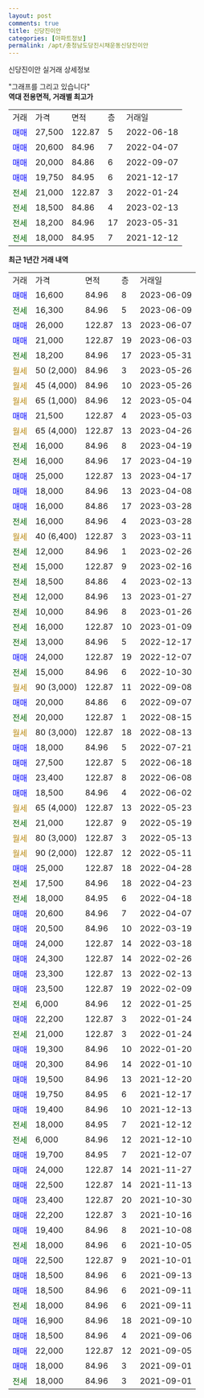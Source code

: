 ```yaml
---
layout: post
comments: true
title: 신당진이안
categories: [아파트정보]
permalink: /apt/충청남도당진시채운동신당진이안
---
```


신당진이안 실거래 상세정보

<script type="text/javascript">
  google.charts.load('current', {'packages':['line', 'corechart']});
  google.charts.setOnLoadCallback(drawChart);

  function drawChart() {
    var data = new google.visualization.DataTable();
    data.addColumn('date', '거래일');
    data.addColumn('number', "매매");
    data.addColumn('number', "전세");
    data.addColumn('number', "전매");

    data.addRows([[new Date(Date.parse("2023-06-09")), 16600, null, null], [new Date(Date.parse("2023-06-09")), null, 16300, null], [new Date(Date.parse("2023-06-07")), 26000, null, null], [new Date(Date.parse("2023-06-03")), 21000, null, null], [new Date(Date.parse("2023-05-31")), null, 18200, null], [new Date(Date.parse("2023-05-26")), null, null, null], [new Date(Date.parse("2023-05-26")), null, null, null], [new Date(Date.parse("2023-05-04")), null, null, null], [new Date(Date.parse("2023-05-03")), 21500, null, null], [new Date(Date.parse("2023-04-26")), null, null, null], [new Date(Date.parse("2023-04-19")), null, 16000, null], [new Date(Date.parse("2023-04-19")), null, 16000, null], [new Date(Date.parse("2023-04-17")), 25000, null, null], [new Date(Date.parse("2023-04-08")), 18000, null, null], [new Date(Date.parse("2023-03-28")), 16000, null, null], [new Date(Date.parse("2023-03-28")), null, 16000, null], [new Date(Date.parse("2023-03-11")), null, null, null], [new Date(Date.parse("2023-02-26")), null, 12000, null], [new Date(Date.parse("2023-02-16")), null, 15000, null], [new Date(Date.parse("2023-02-13")), null, 18500, null], [new Date(Date.parse("2023-01-27")), null, 12000, null], [new Date(Date.parse("2023-01-26")), null, 10000, null], [new Date(Date.parse("2023-01-09")), null, 16000, null], [new Date(Date.parse("2022-12-17")), null, 13000, null], [new Date(Date.parse("2022-12-07")), 24000, null, null], [new Date(Date.parse("2022-10-30")), null, 15000, null], [new Date(Date.parse("2022-09-08")), null, null, null], [new Date(Date.parse("2022-09-07")), 20000, null, null], [new Date(Date.parse("2022-08-15")), null, 20000, null], [new Date(Date.parse("2022-08-13")), null, null, null], [new Date(Date.parse("2022-07-21")), 18000, null, null], [new Date(Date.parse("2022-06-18")), 27500, null, null], [new Date(Date.parse("2022-06-08")), 23400, null, null], [new Date(Date.parse("2022-06-02")), 18500, null, null], [new Date(Date.parse("2022-05-23")), null, null, null], [new Date(Date.parse("2022-05-19")), null, 21000, null], [new Date(Date.parse("2022-05-13")), null, null, null], [new Date(Date.parse("2022-05-11")), null, null, null], [new Date(Date.parse("2022-04-28")), 25000, null, null], [new Date(Date.parse("2022-04-23")), null, 17500, null], [new Date(Date.parse("2022-04-18")), null, 18000, null], [new Date(Date.parse("2022-04-07")), 20600, null, null], [new Date(Date.parse("2022-03-19")), 20500, null, null], [new Date(Date.parse("2022-03-18")), 24000, null, null], [new Date(Date.parse("2022-02-26")), 24300, null, null], [new Date(Date.parse("2022-02-13")), 23300, null, null], [new Date(Date.parse("2022-02-09")), 23500, null, null], [new Date(Date.parse("2022-01-25")), null, 6000, null], [new Date(Date.parse("2022-01-24")), 22200, null, null], [new Date(Date.parse("2022-01-24")), null, 21000, null], [new Date(Date.parse("2022-01-20")), 19300, null, null], [new Date(Date.parse("2022-01-10")), 20300, null, null], [new Date(Date.parse("2021-12-20")), 19500, null, null], [new Date(Date.parse("2021-12-17")), 19750, null, null], [new Date(Date.parse("2021-12-13")), 19400, null, null], [new Date(Date.parse("2021-12-12")), null, 18000, null], [new Date(Date.parse("2021-12-10")), null, 6000, null], [new Date(Date.parse("2021-12-07")), 19700, null, null], [new Date(Date.parse("2021-11-27")), 24000, null, null], [new Date(Date.parse("2021-11-13")), 22500, null, null], [new Date(Date.parse("2021-10-30")), 23400, null, null], [new Date(Date.parse("2021-10-16")), 22200, null, null], [new Date(Date.parse("2021-10-08")), 19400, null, null], [new Date(Date.parse("2021-10-05")), null, 18000, null], [new Date(Date.parse("2021-10-01")), 22500, null, null], [new Date(Date.parse("2021-09-13")), 18500, null, null], [new Date(Date.parse("2021-09-11")), 18500, null, null], [new Date(Date.parse("2021-09-11")), null, 18000, null], [new Date(Date.parse("2021-09-10")), 16900, null, null], [new Date(Date.parse("2021-09-06")), 18500, null, null], [new Date(Date.parse("2021-09-05")), 22000, null, null], [new Date(Date.parse("2021-09-01")), 18000, null, null], [new Date(Date.parse("2021-09-01")), null, 18000, null]]);

    var options = {
      hAxis: {
        format: 'yyyy/MM/dd'
      },    
      lineWidth: 0,
      pointsVisible: true,    
      title: '최근 1년간 유형별 실거래가 분포',
      legend: { position: 'bottom' }
    };

    var formatter = new google.visualization.NumberFormat({pattern:'###,###'} );
    formatter.format(data, 1);
    formatter.format(data, 2);
    
    setTimeout(function() {
        var chart = new google.visualization.LineChart(document.getElementById('columnchart_material'));
        chart.draw(data, (options));
        document.getElementById('loading').style.display = 'none';
    }, 200);
  }
</script>


<div id="loading" style="z-index:20; display: block; margin-left: 0px">"그래프를 그리고 있습니다"</div>
<div id="columnchart_material" style="width: 95%; margin-left: 0px; display: block"></div>
<!-- contents start -->
<b>역대 전용면적, 거래별 최고가</b>
<table class="sortable">
    <tr>
      <td>거래</td>
      <td>가격</td>
      <td>면적</td>
      <td>층</td>
      <td>거래일</td>
    </tr>
        <tr>
          <td><a style="color: blue">매매</a></td>
          <td>27,500</td>
          <td>122.87</td>
          <td>5</td>
          <td>2022-06-18</td>
        </tr>            <tr>
          <td><a style="color: blue">매매</a></td>
          <td>20,600</td>
          <td>84.96</td>
          <td>7</td>
          <td>2022-04-07</td>
        </tr>            <tr>
          <td><a style="color: blue">매매</a></td>
          <td>20,000</td>
          <td>84.86</td>
          <td>6</td>
          <td>2022-09-07</td>
        </tr>            <tr>
          <td><a style="color: blue">매매</a></td>
          <td>19,750</td>
          <td>84.95</td>
          <td>6</td>
          <td>2021-12-17</td>
        </tr>        
        <tr>
              <td><a style="color: darkgreen">전세</a></td>
              <td>21,000</td>
              <td>122.87</td>
              <td>3</td>
              <td>2022-01-24</td>
            </tr>            <tr>
              <td><a style="color: darkgreen">전세</a></td>
              <td>18,500</td>
              <td>84.86</td>
              <td>4</td>
              <td>2023-02-13</td>
            </tr>            <tr>
              <td><a style="color: darkgreen">전세</a></td>
              <td>18,200</td>
              <td>84.96</td>
              <td>17</td>
              <td>2023-05-31</td>
            </tr>            <tr>
              <td><a style="color: darkgreen">전세</a></td>
              <td>18,000</td>
              <td>84.95</td>
              <td>7</td>
              <td>2021-12-12</td>
            </tr>        
    
</table>

<b>최근 1년간 거래 내역</b>

<table class="sortable">
    <tr>
      <td>거래</td>
      <td>가격</td>
      <td>면적</td>
      <td>층</td>
      <td>거래일</td>
    </tr>
    <tr>
      <td><a style="color: blue">매매</a></td>
      <td>16,600</td>
      <td>84.96</td>
      <td>8</td>
      <td>2023-06-09</td>
    </tr>          <tr>
      <td><a style="color: darkgreen">전세</a></td>
      <td>16,300</td>
      <td>84.96</td>
      <td>5</td>
      <td>2023-06-09</td>
    </tr>          <tr>
      <td><a style="color: blue">매매</a></td>
      <td>26,000</td>
      <td>122.87</td>
      <td>13</td>
      <td>2023-06-07</td>
    </tr>          <tr>
      <td><a style="color: blue">매매</a></td>
      <td>21,000</td>
      <td>122.87</td>
      <td>19</td>
      <td>2023-06-03</td>
    </tr>          <tr>
      <td><a style="color: darkgreen">전세</a></td>
      <td>18,200</td>
      <td>84.96</td>
      <td>17</td>
      <td>2023-05-31</td>
    </tr>          <tr>
      <td><a style="color: darkgoldenrod">월세</a></td>
      <td>50 (2,000)</td>
      <td>84.96</td>
      <td>3</td>
      <td>2023-05-26</td>
    </tr>          <tr>
      <td><a style="color: darkgoldenrod">월세</a></td>
      <td>45 (4,000)</td>
      <td>84.96</td>
      <td>10</td>
      <td>2023-05-26</td>
    </tr>          <tr>
      <td><a style="color: darkgoldenrod">월세</a></td>
      <td>65 (1,000)</td>
      <td>84.96</td>
      <td>12</td>
      <td>2023-05-04</td>
    </tr>          <tr>
      <td><a style="color: blue">매매</a></td>
      <td>21,500</td>
      <td>122.87</td>
      <td>4</td>
      <td>2023-05-03</td>
    </tr>          <tr>
      <td><a style="color: darkgoldenrod">월세</a></td>
      <td>65 (4,000)</td>
      <td>122.87</td>
      <td>13</td>
      <td>2023-04-26</td>
    </tr>          <tr>
      <td><a style="color: darkgreen">전세</a></td>
      <td>16,000</td>
      <td>84.96</td>
      <td>8</td>
      <td>2023-04-19</td>
    </tr>          <tr>
      <td><a style="color: darkgreen">전세</a></td>
      <td>16,000</td>
      <td>84.96</td>
      <td>17</td>
      <td>2023-04-19</td>
    </tr>          <tr>
      <td><a style="color: blue">매매</a></td>
      <td>25,000</td>
      <td>122.87</td>
      <td>13</td>
      <td>2023-04-17</td>
    </tr>          <tr>
      <td><a style="color: blue">매매</a></td>
      <td>18,000</td>
      <td>84.96</td>
      <td>13</td>
      <td>2023-04-08</td>
    </tr>          <tr>
      <td><a style="color: blue">매매</a></td>
      <td>16,000</td>
      <td>84.86</td>
      <td>17</td>
      <td>2023-03-28</td>
    </tr>          <tr>
      <td><a style="color: darkgreen">전세</a></td>
      <td>16,000</td>
      <td>84.96</td>
      <td>4</td>
      <td>2023-03-28</td>
    </tr>          <tr>
      <td><a style="color: darkgoldenrod">월세</a></td>
      <td>40 (6,400)</td>
      <td>122.87</td>
      <td>3</td>
      <td>2023-03-11</td>
    </tr>          <tr>
      <td><a style="color: darkgreen">전세</a></td>
      <td>12,000</td>
      <td>84.96</td>
      <td>1</td>
      <td>2023-02-26</td>
    </tr>          <tr>
      <td><a style="color: darkgreen">전세</a></td>
      <td>15,000</td>
      <td>122.87</td>
      <td>9</td>
      <td>2023-02-16</td>
    </tr>          <tr>
      <td><a style="color: darkgreen">전세</a></td>
      <td>18,500</td>
      <td>84.86</td>
      <td>4</td>
      <td>2023-02-13</td>
    </tr>          <tr>
      <td><a style="color: darkgreen">전세</a></td>
      <td>12,000</td>
      <td>84.96</td>
      <td>13</td>
      <td>2023-01-27</td>
    </tr>          <tr>
      <td><a style="color: darkgreen">전세</a></td>
      <td>10,000</td>
      <td>84.96</td>
      <td>8</td>
      <td>2023-01-26</td>
    </tr>          <tr>
      <td><a style="color: darkgreen">전세</a></td>
      <td>16,000</td>
      <td>122.87</td>
      <td>10</td>
      <td>2023-01-09</td>
    </tr>          <tr>
      <td><a style="color: darkgreen">전세</a></td>
      <td>13,000</td>
      <td>84.96</td>
      <td>5</td>
      <td>2022-12-17</td>
    </tr>          <tr>
      <td><a style="color: blue">매매</a></td>
      <td>24,000</td>
      <td>122.87</td>
      <td>19</td>
      <td>2022-12-07</td>
    </tr>          <tr>
      <td><a style="color: darkgreen">전세</a></td>
      <td>15,000</td>
      <td>84.96</td>
      <td>6</td>
      <td>2022-10-30</td>
    </tr>          <tr>
      <td><a style="color: darkgoldenrod">월세</a></td>
      <td>90 (3,000)</td>
      <td>122.87</td>
      <td>11</td>
      <td>2022-09-08</td>
    </tr>          <tr>
      <td><a style="color: blue">매매</a></td>
      <td>20,000</td>
      <td>84.86</td>
      <td>6</td>
      <td>2022-09-07</td>
    </tr>          <tr>
      <td><a style="color: darkgreen">전세</a></td>
      <td>20,000</td>
      <td>122.87</td>
      <td>1</td>
      <td>2022-08-15</td>
    </tr>          <tr>
      <td><a style="color: darkgoldenrod">월세</a></td>
      <td>80 (3,000)</td>
      <td>122.87</td>
      <td>18</td>
      <td>2022-08-13</td>
    </tr>          <tr>
      <td><a style="color: blue">매매</a></td>
      <td>18,000</td>
      <td>84.96</td>
      <td>5</td>
      <td>2022-07-21</td>
    </tr>          <tr>
      <td><a style="color: blue">매매</a></td>
      <td>27,500</td>
      <td>122.87</td>
      <td>5</td>
      <td>2022-06-18</td>
    </tr>          <tr>
      <td><a style="color: blue">매매</a></td>
      <td>23,400</td>
      <td>122.87</td>
      <td>8</td>
      <td>2022-06-08</td>
    </tr>          <tr>
      <td><a style="color: blue">매매</a></td>
      <td>18,500</td>
      <td>84.96</td>
      <td>4</td>
      <td>2022-06-02</td>
    </tr>          <tr>
      <td><a style="color: darkgoldenrod">월세</a></td>
      <td>65 (4,000)</td>
      <td>122.87</td>
      <td>13</td>
      <td>2022-05-23</td>
    </tr>          <tr>
      <td><a style="color: darkgreen">전세</a></td>
      <td>21,000</td>
      <td>122.87</td>
      <td>9</td>
      <td>2022-05-19</td>
    </tr>          <tr>
      <td><a style="color: darkgoldenrod">월세</a></td>
      <td>80 (3,000)</td>
      <td>122.87</td>
      <td>3</td>
      <td>2022-05-13</td>
    </tr>          <tr>
      <td><a style="color: darkgoldenrod">월세</a></td>
      <td>90 (2,000)</td>
      <td>122.87</td>
      <td>12</td>
      <td>2022-05-11</td>
    </tr>          <tr>
      <td><a style="color: blue">매매</a></td>
      <td>25,000</td>
      <td>122.87</td>
      <td>18</td>
      <td>2022-04-28</td>
    </tr>          <tr>
      <td><a style="color: darkgreen">전세</a></td>
      <td>17,500</td>
      <td>84.96</td>
      <td>18</td>
      <td>2022-04-23</td>
    </tr>          <tr>
      <td><a style="color: darkgreen">전세</a></td>
      <td>18,000</td>
      <td>84.95</td>
      <td>6</td>
      <td>2022-04-18</td>
    </tr>          <tr>
      <td><a style="color: blue">매매</a></td>
      <td>20,600</td>
      <td>84.96</td>
      <td>7</td>
      <td>2022-04-07</td>
    </tr>          <tr>
      <td><a style="color: blue">매매</a></td>
      <td>20,500</td>
      <td>84.96</td>
      <td>10</td>
      <td>2022-03-19</td>
    </tr>          <tr>
      <td><a style="color: blue">매매</a></td>
      <td>24,000</td>
      <td>122.87</td>
      <td>14</td>
      <td>2022-03-18</td>
    </tr>          <tr>
      <td><a style="color: blue">매매</a></td>
      <td>24,300</td>
      <td>122.87</td>
      <td>14</td>
      <td>2022-02-26</td>
    </tr>          <tr>
      <td><a style="color: blue">매매</a></td>
      <td>23,300</td>
      <td>122.87</td>
      <td>13</td>
      <td>2022-02-13</td>
    </tr>          <tr>
      <td><a style="color: blue">매매</a></td>
      <td>23,500</td>
      <td>122.87</td>
      <td>19</td>
      <td>2022-02-09</td>
    </tr>          <tr>
      <td><a style="color: darkgreen">전세</a></td>
      <td>6,000</td>
      <td>84.96</td>
      <td>12</td>
      <td>2022-01-25</td>
    </tr>          <tr>
      <td><a style="color: blue">매매</a></td>
      <td>22,200</td>
      <td>122.87</td>
      <td>3</td>
      <td>2022-01-24</td>
    </tr>          <tr>
      <td><a style="color: darkgreen">전세</a></td>
      <td>21,000</td>
      <td>122.87</td>
      <td>3</td>
      <td>2022-01-24</td>
    </tr>          <tr>
      <td><a style="color: blue">매매</a></td>
      <td>19,300</td>
      <td>84.96</td>
      <td>10</td>
      <td>2022-01-20</td>
    </tr>          <tr>
      <td><a style="color: blue">매매</a></td>
      <td>20,300</td>
      <td>84.96</td>
      <td>14</td>
      <td>2022-01-10</td>
    </tr>          <tr>
      <td><a style="color: blue">매매</a></td>
      <td>19,500</td>
      <td>84.96</td>
      <td>13</td>
      <td>2021-12-20</td>
    </tr>          <tr>
      <td><a style="color: blue">매매</a></td>
      <td>19,750</td>
      <td>84.95</td>
      <td>6</td>
      <td>2021-12-17</td>
    </tr>          <tr>
      <td><a style="color: blue">매매</a></td>
      <td>19,400</td>
      <td>84.96</td>
      <td>10</td>
      <td>2021-12-13</td>
    </tr>          <tr>
      <td><a style="color: darkgreen">전세</a></td>
      <td>18,000</td>
      <td>84.95</td>
      <td>7</td>
      <td>2021-12-12</td>
    </tr>          <tr>
      <td><a style="color: darkgreen">전세</a></td>
      <td>6,000</td>
      <td>84.96</td>
      <td>12</td>
      <td>2021-12-10</td>
    </tr>          <tr>
      <td><a style="color: blue">매매</a></td>
      <td>19,700</td>
      <td>84.95</td>
      <td>7</td>
      <td>2021-12-07</td>
    </tr>          <tr>
      <td><a style="color: blue">매매</a></td>
      <td>24,000</td>
      <td>122.87</td>
      <td>14</td>
      <td>2021-11-27</td>
    </tr>          <tr>
      <td><a style="color: blue">매매</a></td>
      <td>22,500</td>
      <td>122.87</td>
      <td>14</td>
      <td>2021-11-13</td>
    </tr>          <tr>
      <td><a style="color: blue">매매</a></td>
      <td>23,400</td>
      <td>122.87</td>
      <td>20</td>
      <td>2021-10-30</td>
    </tr>          <tr>
      <td><a style="color: blue">매매</a></td>
      <td>22,200</td>
      <td>122.87</td>
      <td>3</td>
      <td>2021-10-16</td>
    </tr>          <tr>
      <td><a style="color: blue">매매</a></td>
      <td>19,400</td>
      <td>84.96</td>
      <td>8</td>
      <td>2021-10-08</td>
    </tr>          <tr>
      <td><a style="color: darkgreen">전세</a></td>
      <td>18,000</td>
      <td>84.96</td>
      <td>6</td>
      <td>2021-10-05</td>
    </tr>          <tr>
      <td><a style="color: blue">매매</a></td>
      <td>22,500</td>
      <td>122.87</td>
      <td>9</td>
      <td>2021-10-01</td>
    </tr>          <tr>
      <td><a style="color: blue">매매</a></td>
      <td>18,500</td>
      <td>84.96</td>
      <td>6</td>
      <td>2021-09-13</td>
    </tr>          <tr>
      <td><a style="color: blue">매매</a></td>
      <td>18,500</td>
      <td>84.96</td>
      <td>6</td>
      <td>2021-09-11</td>
    </tr>          <tr>
      <td><a style="color: darkgreen">전세</a></td>
      <td>18,000</td>
      <td>84.96</td>
      <td>6</td>
      <td>2021-09-11</td>
    </tr>          <tr>
      <td><a style="color: blue">매매</a></td>
      <td>16,900</td>
      <td>84.96</td>
      <td>18</td>
      <td>2021-09-10</td>
    </tr>          <tr>
      <td><a style="color: blue">매매</a></td>
      <td>18,500</td>
      <td>84.96</td>
      <td>4</td>
      <td>2021-09-06</td>
    </tr>          <tr>
      <td><a style="color: blue">매매</a></td>
      <td>22,000</td>
      <td>122.87</td>
      <td>12</td>
      <td>2021-09-05</td>
    </tr>          <tr>
      <td><a style="color: blue">매매</a></td>
      <td>18,000</td>
      <td>84.96</td>
      <td>3</td>
      <td>2021-09-01</td>
    </tr>          <tr>
      <td><a style="color: darkgreen">전세</a></td>
      <td>18,000</td>
      <td>84.96</td>
      <td>3</td>
      <td>2021-09-01</td>
    </tr>      </table>
<!-- contents end -->    

